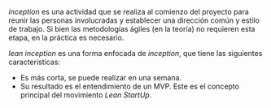 *inception* es una actividad que se realiza al comienzo del proyecto para reunir las personas involucradas y establecer una dirección común y estilo de trabajo. Si bien las metodologías ágiles (en la teoría) no requieren esta etapa, en la práctica es necesario.

*lean inception* es una forma enfocada de *inception*, que tiene las siguientes características:

- Es más corta, se puede realizar en una semana.
- Su resultado es el entendimiento de un MVP. Este es el concepto principal del movimiento *Lean StartUp*.
